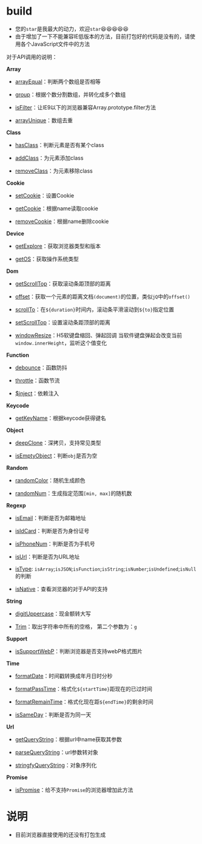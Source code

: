 # build

- 您的`star`是我最大的动力，欢迎`star`😆😆😆😆😆
- 由于增加了一下不能兼容IE低版本的方法，目前打包好的代码是没有的，请使用各个JavaScript文件中的方法

对于API调用的说明：

**Array**

- [arrayEqual](https://github.com/Vexth/build/blob/master/src/Array/arrayEqual.js)：判断两个数组是否相等

- [group](https://github.com/Vexth/build/blob/master/src/Array/group.js)：根据个数分割数组，并转化成多个数组

- [isFilter](https://github.com/Vexth/build/blob/master/src/Array/isFilter.js)：让IE9以下的浏览器兼容Array.prototype.filter方法

- [arrayUnique](https://github.com/Vexth/build/blob/master/src/Array/arrayUnique.js)：数组去重

**Class**

- [hasClass](https://github.com/Vexth/build/blob/master/src/Class/hasClass.js)：判断元素是否有某个class

- [addClass](https://github.com/Vexth/build/blob/master/src/Class/addClass.js)：为元素添加class

- [removeClass](https://github.com/Vexth/build/blob/master/src/Class/removeClass.js)：为元素移除class

**Cookie**

- [setCookie](https://github.com/Vexth/build/blob/master/src/Cookie/setCookie.js)：设置Cookie

- [getCookie](https://github.com/Vexth/build/blob/master/src/Cookie/getCookie.js)：根据name读取cookie

- [removeCookie](https://github.com/Vexth/build/blob/master/src/Cookie/removeCookie.js)：根据name删除cookie

**Device**

- [getExplore](https://github.com/Vexth/build/blob/master/src/Device/getExplore.js)：获取浏览器类型和版本

- [getOS](https://github.com/Vexth/build/blob/master/src/Device/getOS.js)：获取操作系统类型

**Dom**

- [getScrollTop](https://github.com/Vexth/build/blob/master/src/Dom/getScrollTop.js)：获取滚动条距顶部的距离

- [offset](https://github.com/Vexth/build/blob/master/src/Dom/offset.js)：获取一个元素的距离文档```(document)```的位置，类似```jQ```中的```offset()```

- [scrollTo](https://github.com/Vexth/build/blob/master/src/Dom/scrollTo.js)：在```${duration}```时间内，滚动条平滑滚动到```${to}```指定位置

- [setScrollTop](https://github.com/Vexth/build/blob/master/src/Dom/setScrollTop.js)：设置滚动条距顶部的距离

- [windowResize](https://github.com/Vexth/build/blob/master/src/Dom/windowResize.js)：H5软键盘缩回、弹起回调 当软件键盘弹起会改变当前 ```window.innerHeight```，监听这个值变化

**Function**

- [debounce](https://github.com/Vexth/build/blob/master/src/Function/debounce.js)：函数防抖 

- [throttle](https://github.com/Vexth/build/blob/master/src/Function/throttle.js)：函数节流

- [$inject](https://github.com/Vexth/build/blob/master/src/Function/inject.js)：依赖注入

**Keycode**

- [getKeyName](https://github.com/Vexth/build/blob/master/src/Keycode/getKeyName.js)：根据keycode获得键名

**Object**

- [deepClone](https://github.com/Vexth/build/blob/master/src/Object/deepClone.js)：深拷贝，支持常见类型

- [isEmptyObject](https://github.com/Vexth/build/blob/master/src/Object/isEmptyObject.js)：判断`obj`是否为空

**Random**

- [randomColor](https://github.com/Vexth/build/blob/master/src/Random/randomColor.js)：随机生成颜色

- [randomNum](https://github.com/Vexth/build/blob/master/src/Random/randomNum.js)：生成指定范围```[min, max]```的随机数

**Regexp**

- [isEmail](https://github.com/Vexth/build/blob/master/src/Regexp/isEmail.js)：判断是否为邮箱地址

- [isIdCard](https://github.com/Vexth/build/blob/master/src/Regexp/isIdCard.js)：判断是否为身份证号

- [isPhoneNum](https://github.com/Vexth/build/blob/master/src/Regexp/isPhoneNum.js)：判断是否为手机号

- [isUrl](https://github.com/Vexth/build/blob/master/src/Regexp/isUrl.js)：判断是否为URL地址

- [isType](https://github.com/Vexth/build/blob/master/src/Regexp/isType.js): ```isArray```;```isJSON```;```isFunction```;```isString```;```isNumber```;```isUndefined```;```isNull```的判断

- [isNative](https://github.com/Vexth/build/blob/master/src/Regexp/isNative.js)：查看浏览器的对于API的支持

**String**

- [digitUppercase](https://github.com/Vexth/build/blob/master/src/String/digitUppercase.js)：现金额转大写

- [Trim](https://github.com/Vexth/build/blob/master/src/String/Trim.js)：取出字符串中所有的空格， 第二个参数为：```g```

**Support**

- [isSupportWebP](https://github.com/Vexth/build/blob/master/src/Support/isSupportWebP.js)：判断浏览器是否支持webP格式图片

**Time**

- [formatDate](https://github.com/Vexth/build/blob/master/src/Time/formatDate.js)：时间戳转换成年月日时分秒

- [formatPassTime](https://github.com/Vexth/build/blob/master/src/Time/formatPassTime.js)：格式化```${startTime}```距现在的已过时间

- [formatRemainTime](https://github.com/Vexth/build/blob/master/src/Time/formatRemainTime.js)：格式化现在距```${endTime}```的剩余时间

- [isSameDay](https://github.com/Vexth/build/blob/master/src/Time/isSameDay.js)：判断是否为同一天

**Url**

- [getQueryString](https://github.com/Vexth/build/blob/master/src/Url/getQueryString.js)：根据url中name获取其参数

- [parseQueryString](https://github.com/Vexth/build/blob/master/src/Url/parseQueryString.js)：url参数转对象

- [stringfyQueryString](https://github.com/Vexth/build/blob/master/src/Url/stringfyQueryString.js)：对象序列化

**Promise**

- [isPromise](https://github.com/Vexth/build/blob/master/src/Promise/Promise.js)：给不支持``Promise``的浏览器增加此方法

# 说明

- 目前浏览器直接使用的还没有打包生成
